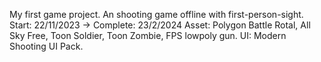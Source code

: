 My first game project.
An shooting game offline with first-person-sight.
Start: 22/11/2023 -> Complete: 23/2/2024
Asset: Polygon Battle Rotal, All Sky Free, Toon Soldier, Toon Zombie, FPS lowpoly gun.
UI: Modern Shooting UI Pack.

        
